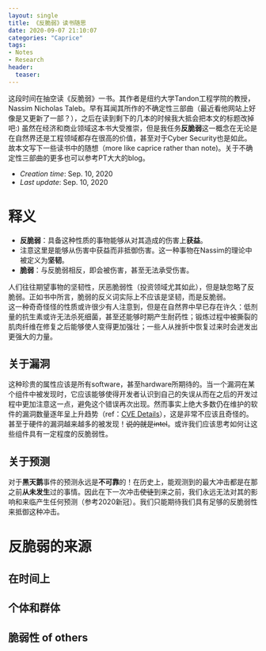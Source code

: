 ```yaml
---
layout: single
title: 《反脆弱》读书随思
date: 2020-09-07 21:10:07
categories: "Caprice"
tags:
- Notes
- Research
header:
  teaser: 
---
```


这段时间在抽空读《反脆弱》一书。其作者是纽约大学Tandon工程学院的教授，Nassim Nicholas Taleb。早有耳闻其所作的不确定性三部曲（最近看他网站上好像是又更新了一部？），之后在读到剩下的几本的时候我大抵会把本文的标题改掉吧:) 虽然在经济和商业领域这本书大受推崇，但是我任务**反脆弱**这一概念在无论是在自然界还是工程领域都存在很高的价值，甚至对于Cyber Security也是如此。故本文写下一些读书中的随想（more like caprice rather than note)。关于不确定性三部曲的更多也可以参考PT大大的blog。

- *Creation time*: Sep. 10, 2020
- *Last update*: Sep. 10, 2020

# 释义

- **反脆弱**：具备这种性质的事物能够从对其造成的伤害上**获益**。  
- 注意这里是能够从伤害中获益而非抵御伤害。这一种事物在Nassim的理论中被定义为**坚韧**。  
- **脆弱**：与反脆弱相反，即会被伤害，甚至无法承受伤害。
  
人们往往期望事物的坚韧性，厌恶脆弱性（投资领域尤其如此），但是缺忽略了反脆弱。正如书中所言，脆弱的反义词实际上不应该是坚韧，而是反脆弱。  
这一种奇奇怪怪的性质或许很少有人注意到，但是在自然界中早已存在许久：低剂量的抗生素或许无法杀死细菌，甚至还能够时期产生耐药性；锻炼过程中被撕裂的肌肉纤维在修复之后能够使人变得更加强壮；一些人从挫折中恢复过来时会迸发出更强大的力量。

## 关于漏洞

这种珍贵的属性应该是所有software，甚至hardware所期待的。当一个漏洞在某个组件中被发现时，它应该能够使得开发者认识到自己的失误从而在之后的开发过程中更加注意这一点，避免这个错误再次出现。然而事实上绝大多数仍在维护的软件的漏洞数量逐年呈上升趋势（ref：[CVE Details](https://www.cvedetails.com/top-50-products.php)），这是非常不应该且奇怪的。甚至于硬件的漏洞越来越多的被发现！~~说的就是intel~~。或许我们应该思考如何让这些组件具有一定程度的反脆弱性。
  
## 关于预测

对于**黑天鹅**事件的预测永远是**不可靠**的！在历史上，能观测到的最大冲击都是在那之前**从未发生**过的事情。因此在下一次冲击~~使徒~~到来之前，我们永远无法对其的影响和来临产生任何预测（参考2020新冠）。我们只能期待我们具有足够的反脆弱性来抵御这种冲击。

# 反脆弱的来源

## 在时间上

## 个体和群体

## 脆弱性 of others
